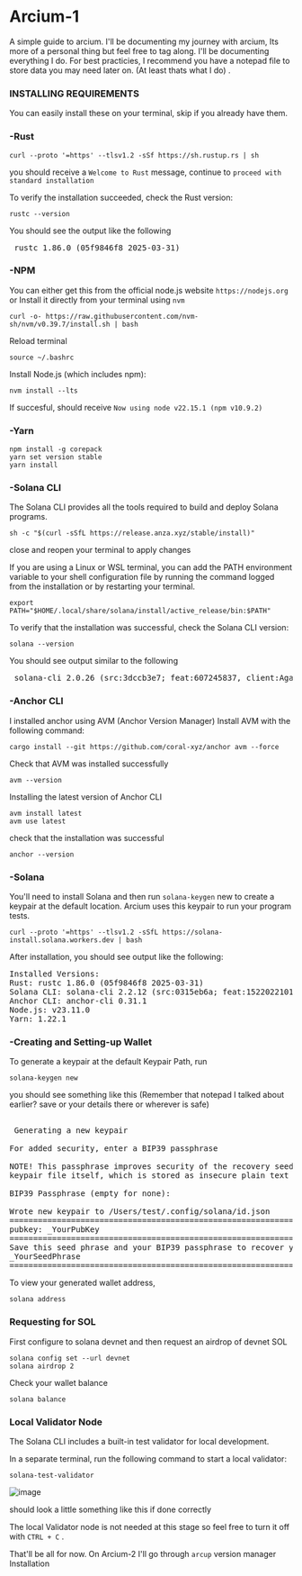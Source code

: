 # Arcium-1
A simple guide to arcium. 
I'll be documenting my journey with arcium, Its more of a personal thing but feel free to tag along. I'll be documenting everything I do. For best practicies, I recommend you have a notepad file to store data you may need later on. (At least thats what I do) .

### INSTALLING REQUIREMENTS

You can easily install these on your terminal, skip if you already have them.

### -Rust
 ```
 curl --proto '=https' --tlsv1.2 -sSf https://sh.rustup.rs | sh
```
you should receive a ```Welcome to Rust``` message, continue to ```proceed with standard installation```

To verify the installation succeeded, check the Rust version:
```
rustc --version
```
You should see the output like the following 
<pre> rustc 1.86.0 (05f9846f8 2025-03-31) </pre>

### -NPM 

You can either get this from the official node.js website ```https://nodejs.org``` or Install it directly from your terminal using ```nvm``` 
```
curl -o- https://raw.githubusercontent.com/nvm-sh/nvm/v0.39.7/install.sh | bash

```
Reload terminal
```
source ~/.bashrc
```
Install Node.js (which includes npm):
```
nvm install --lts
```
If succesful, should receive ```Now using node v22.15.1 (npm v10.9.2)```


### -Yarn
```
npm install -g corepack
yarn set version stable
yarn install
```
### -Solana CLI 

The Solana CLI provides all the tools required to build and deploy Solana programs.
```
sh -c "$(curl -sSfL https://release.anza.xyz/stable/install)"
```
close and reopen your terminal to apply changes 

If you are using a Linux or WSL terminal, you can add the PATH environment variable to your shell configuration file by running the command logged from the installation or by restarting your terminal.
```
export PATH="$HOME/.local/share/solana/install/active_release/bin:$PATH"
```
To verify that the installation was successful, check the Solana CLI version:
```
solana --version
```
You should see output similar to the following
<pre> solana-cli 2.0.26 (src:3dccb3e7; feat:607245837, client:Agave) </pre>

### -Anchor CLI
I installed anchor using AVM (Anchor Version Manager)
Install AVM with the following command:
```
cargo install --git https://github.com/coral-xyz/anchor avm --force
```
Check that AVM was installed successfully
```
avm --version
```
Installing the latest version of Anchor CLI 
```
avm install latest
avm use latest
```
check that the installation was successful
```
anchor --version
```







### -Solana

You'll need to install Solana and then run ```solana-keygen``` new to create a keypair at the default location. Arcium uses this keypair to run your program tests.

```
curl --proto '=https' --tlsv1.2 -sSfL https://solana-install.solana.workers.dev | bash
```

After installation, you should see output like the following:

<pre>Installed Versions:
Rust: rustc 1.86.0 (05f9846f8 2025-03-31)
Solana CLI: solana-cli 2.2.12 (src:0315eb6a; feat:1522022101, client:Agave)
Anchor CLI: anchor-cli 0.31.1
Node.js: v23.11.0
Yarn: 1.22.1 </pre>

### -Creating and Setting-up Wallet

To generate a keypair at the default Keypair Path, run

```
solana-keygen new
```
you should see something like this (Remember that notepad I talked about earlier? save or your details there or wherever is safe)
<pre> 
 Generating a new keypair

For added security, enter a BIP39 passphrase

NOTE! This passphrase improves security of the recovery seed phrase NOT the
keypair file itself, which is stored as insecure plain text

BIP39 Passphrase (empty for none):

Wrote new keypair to /Users/test/.config/solana/id.json
===========================================================================
pubkey: _YourPubKey
===========================================================================
Save this seed phrase and your BIP39 passphrase to recover your new keypair:
_YourSeedPhrase
===========================================================================
</pre>
To view your generated wallet address,
 ```
 solana address
 ```

### Requesting for SOL 
First configure to solana devnet and then request an airdrop of devnet SOL
```
solana config set --url devnet
solana airdrop 2
```
Check your wallet balance 
```
solana balance
```
### Local Validator Node
The Solana CLI includes a built-in test validator for local development.

In a separate terminal, run the following command to start a local validator:
```
solana-test-validator
```

![image](https://github.com/user-attachments/assets/44dfc7c8-20af-47eb-952a-f9ae88338f64)

should look a little something like this if done correctly

The local Validator node is not needed at this stage so feel free to turn it off with ``` CTRL + C ``` . 


That'll be all for now. On Arcium-2 I'll go through ```arcup``` version manager Installation 













